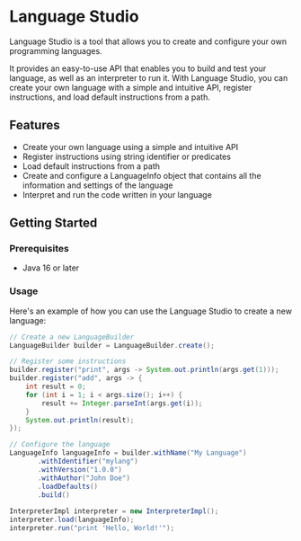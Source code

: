 # Language Studio

Language Studio is a tool that allows you to create and configure your own programming languages. 

It provides an easy-to-use API that enables you to build and test your language, as well as an interpreter to run it. With Language Studio, you can create your own language with a simple and intuitive API, register instructions, and load default instructions from a path.

## Features

- Create your own language using a simple and intuitive API
- Register instructions using string identifier or predicates
- Load default instructions from a path
- Create and configure a LanguageInfo object that contains all the information and settings of the language
- Interpret and run the code written in your language

## Getting Started

### Prerequisites

- Java 16 or later

### Usage

Here's an example of how you can use the Language Studio to create a new language:

```java
// Create a new LanguageBuilder
LanguageBuilder builder = LanguageBuilder.create();

// Register some instructions
builder.register("print", args -> System.out.println(args.get(1)));
builder.register("add", args -> {
    int result = 0;
    for (int i = 1; i < args.size(); i++) {
        result += Integer.parseInt(args.get(i));
    }
    System.out.println(result);
});

// Configure the language
LanguageInfo languageInfo = builder.withName("My Language")
       .withIdentifier("mylang")
       .withVersion("1.0.0")
       .withAuthor("John Doe")
       .loadDefaults()
       .build()
       
InterpreterImpl interpreter = new InterpreterImpl();
interpreter.load(languageInfo);
interpreter.run("print 'Hello, World!'");
```
